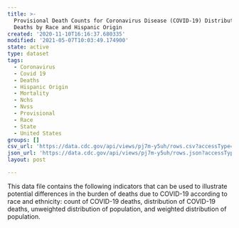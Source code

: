 ```yaml
---
title: >-
  Provisional Death Counts for Coronavirus Disease (COVID-19) Distribution of
  Deaths by Race and Hispanic Origin
created: '2020-11-10T16:16:37.680335'
modified: '2021-05-07T10:03:49.174900'
state: active
type: dataset
tags:
  - Coronavirus
  - Covid 19
  - Deaths
  - Hispanic Origin
  - Mortality
  - Nchs
  - Nvss
  - Provisional
  - Race
  - State
  - United States
groups: []
csv_url: 'https://data.cdc.gov/api/views/pj7m-y5uh/rows.csv?accessType=DOWNLOAD'
json_url: 'https://data.cdc.gov/api/views/pj7m-y5uh/rows.json?accessType=DOWNLOAD'
layout: post

---
```

This data file contains the following indicators that can be used to illustrate potential differences in the burden of deaths due to COVID-19 according to race and ethnicity:
count of COVID-19 deaths, distribution of COVID-19 deaths, unweighted distribution of population, and weighted distribution of population.
